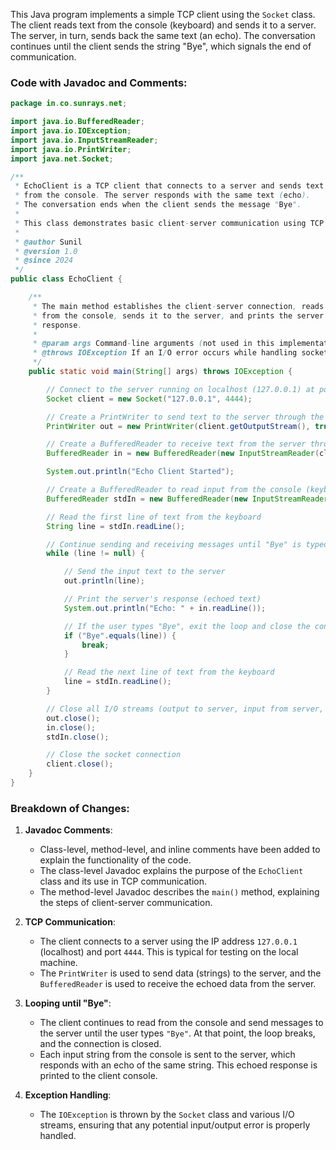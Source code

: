 This Java program implements a simple TCP client using the `Socket` class. The client reads text from the console (keyboard) and sends it to a server. The server, in turn, sends back the same text (an echo). The conversation continues until the client sends the string "Bye", which signals the end of communication.

### Code with Javadoc and Comments:
```java
package in.co.sunrays.net;

import java.io.BufferedReader;
import java.io.IOException;
import java.io.InputStreamReader;
import java.io.PrintWriter;
import java.net.Socket;

/**
 * EchoClient is a TCP client that connects to a server and sends text input 
 * from the console. The server responds with the same text (echo). 
 * The conversation ends when the client sends the message "Bye".
 * 
 * This class demonstrates basic client-server communication using TCP sockets.
 * 
 * @author Sunil
 * @version 1.0
 * @since 2024
 */
public class EchoClient {

    /**
     * The main method establishes the client-server connection, reads input 
     * from the console, sends it to the server, and prints the server's echo 
     * response.
     * 
     * @param args Command-line arguments (not used in this implementation)
     * @throws IOException If an I/O error occurs while handling sockets
     */
    public static void main(String[] args) throws IOException {

        // Connect to the server running on localhost (127.0.0.1) at port 4444
        Socket client = new Socket("127.0.0.1", 4444);

        // Create a PrintWriter to send text to the server through the socket's output stream
        PrintWriter out = new PrintWriter(client.getOutputStream(), true);

        // Create a BufferedReader to receive text from the server through the socket's input stream
        BufferedReader in = new BufferedReader(new InputStreamReader(client.getInputStream()));

        System.out.println("Echo Client Started");

        // Create a BufferedReader to read input from the console (keyboard)
        BufferedReader stdIn = new BufferedReader(new InputStreamReader(System.in));

        // Read the first line of text from the keyboard
        String line = stdIn.readLine();

        // Continue sending and receiving messages until "Bye" is typed
        while (line != null) {

            // Send the input text to the server
            out.println(line);

            // Print the server's response (echoed text)
            System.out.println("Echo: " + in.readLine());

            // If the user types "Bye", exit the loop and close the connection
            if ("Bye".equals(line)) {
                break;
            }

            // Read the next line of text from the keyboard
            line = stdIn.readLine();
        }

        // Close all I/O streams (output to server, input from server, and keyboard input)
        out.close();
        in.close();
        stdIn.close();

        // Close the socket connection
        client.close();
    }
}
```

### Breakdown of Changes:

1. **Javadoc Comments**:
   - Class-level, method-level, and inline comments have been added to explain the functionality of the code.
   - The class-level Javadoc explains the purpose of the `EchoClient` class and its use in TCP communication.
   - The method-level Javadoc describes the `main()` method, explaining the steps of client-server communication.
   
2. **TCP Communication**:
   - The client connects to a server using the IP address `127.0.0.1` (localhost) and port `4444`. This is typical for testing on the local machine.
   - The `PrintWriter` is used to send data (strings) to the server, and the `BufferedReader` is used to receive the echoed data from the server.

3. **Looping until "Bye"**:
   - The client continues to read from the console and send messages to the server until the user types `"Bye"`. At that point, the loop breaks, and the connection is closed.
   - Each input string from the console is sent to the server, which responds with an echo of the same string. This echoed response is printed to the client console.

4. **Exception Handling**:
   - The `IOException` is thrown by the `Socket` class and various I/O streams, ensuring that any potential input/output error is properly handled.
